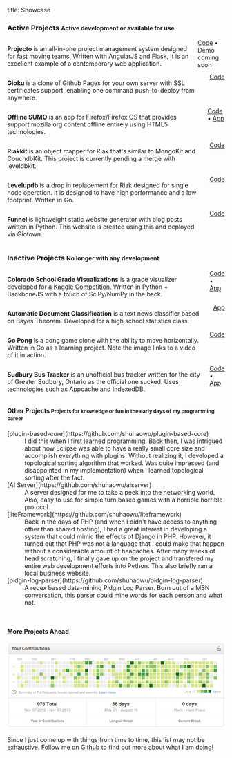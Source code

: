 title: Showcase

### Active Projects <small>Active development or available for use</small> ###

<div class="row showcase">
	<div class="large-4 columns">
		<a class="text-center" href="/static/img/showcase/projecto.png">
			<div style="background-image:url(/static/img/showcase/projecto.png)" class="img"></div>
		</a>
	</div>
	<div class="large-8 columns">
		<p><strong>Projecto</strong> is an all-in-one project management system designed for fast
			moving teams. Written with AngularJS and Flask, it is an excellent example
			of a contemporary web application.</p>
		<div class="showlink">
			<a href="https://github.com/shuhaowu/projecto">Code</a> &#8226;
			Demo coming soon
		</div>
	</div>
</div>

<div class="row showcase">
	<div class="large-4 columns">
		<a class="text-center" href="/static/img/showcase/gioku.png">
			<div style="background-image:url(/static/img/showcase/gioku.png)" class="img"></div>
		</a>
	</div>
	<div class="large-8 columns">
		<p><strong>Gioku</strong> is a clone of Github Pages for your own
			server with SSL certificates support, enabling one command
			push-to-deploy from anywhere.</p>
		<div class="showlink">
			<a href="https://github.com/shuhaowu/gioku">Code</a>
		</div>
	</div>
</div>



<div class="row showcase">
	<div class="large-4 columns">
		<a class="text-center" href="/static/img/showcase/osumo.png">
			<div style="background-image:url(/static/img/showcase/osumo.png)" class="img"></div>
		</a>
	</div>
	<div class="large-8 columns">
		<p><strong>Offline SUMO</strong> is an app for Firefox/Firefox OS that
			provides support.mozilla.org content offline entirely using HTML5
			technologies.</p>
		<div class="showlink">
			<a href="https://github.com/shuhaowu/giotown">Code</a> &#8226;
			<a href="http://osumo.paas.allizom.org">App</a>
		</div>
	</div>
</div>

<div class="row showcase">
	<div class="large-4 columns">
		<a class="text-center" href="/static/img/showcase/riakkit.png">
			<div style="background-image:url(/static/img/showcase/riakkit.png)" class="img"></div>
		</a>
	</div>
	<div class="large-8 columns">
		<p><strong>Riakkit</strong> is an object mapper for Riak that's similar to
			MongoKit and CouchdbKit. This project is currently pending a merge with
			leveldbkit.</p>
		<div class="showlink">
			<a href="https://github.com/shuhaowu/riakkit">Code</a>
		</div>
	</div>
</div>
<div class="row showcase">
	<div class="large-4 columns">
		<a class="text-center" href="/static/img/showcase/levelupdb.png">
			<div style="background-image:url(/static/img/showcase/levelupdb.png)" class="img"></div>
		</a>
	</div>
	<div class="large-8 columns">
		<p><strong>Levelupdb</strong> is a drop in replacement for Riak designed for
			single node operation. It is designed to have high performance and a low
			footprint. Written in Go.</p>
		<div class="showlink">
			<a href="https://github.com/shuhaowu/levelupdb">Code</a>
		</div>
	</div>
</div>

<div class="row showcase">
	<div class="large-4 columns">
		<a class="text-center" href="/static/img/showcase/funnel.png">
			<div style="background-image:url(/static/img/showcase/funnel.png)" class="img"></div>
		</a>
	</div>
	<div class="large-8 columns">
		<p><strong>Funnel</strong> is lightweight static website generator with blog posts
			written in Python. This website is created using this and deployed via
			Giotown.</p>
		<div class="showlink">
			<a href="https://github.com/shuhaowu/Funnel">Code</a>
		</div>
	</div>
</div>


### Inactive Projects <small>No longer with any development</small> ###

<div class="row showcase">
	<div class="large-4 columns">
		<a class="text-center" href="/static/img/showcase/csgv.png">
			<div style="background-image:url(/static/img/showcase/csgv.png)" class="img"></div>
		</a>
	</div>
	<div class="large-8 columns">
		<p><strong>Colorado School Grade Visualizations</strong> is a grade
			visualizer developed for a <a href="https://www.kaggle.com/c/visualize-the-state-of-education-in-colorado">Kaggle Competition.
		</a>
		Written in Python + BackboneJS with a touch of SciPy/NumPy in the back.
		</p>
		<div class="showlink">
			<a href="https://github.com/shuhaowu/csgv">Code</a> &#8226;
			<a href="http://csgv.shuhaowu.com">App</a>
		</div>
	</div>
</div>
<div class="row showcase">
	<div class="large-4 columns">
		<a class="text-center" href="/static/img/showcase/rdc.png">
			<div style="background-image:url(/static/img/showcase/rdc.png)" class="img"></div>
		</a>
	</div>
	<div class="large-8 columns">
		<p><strong>Automatic Document Classification</strong> is a text news
			classifier based on Bayes Theorem. Developed for a high school statistics
			class.</p>
		<div class="showlink">
			<a href="http://rdc.shuhaowu.com">App</a>
		</div>
	</div>
</div>

<div class="row showcase">
	<div class="large-4 columns">
		<a class="text-center" href="https://www.youtube.com/watch?v=sWwlvhQ1SdU">
			<div style="background-image:url(/static/img/showcase/gopong.png)" class="img"></div>
		</a>
	</div>
	<div class="large-8 columns">
		<p><strong>Go Pong</strong> is a pong game clone with the ability to move
			horizontally. Written in Go as a learning project.
			Note the image links to a video of it in action.
		</p>
		<div class="showlink">
			<a href="https://github.com/shuhaowu/gopong">Code</a>
		</div>
	</div>
</div>
<div class="row showcase">
	<div class="large-4 columns">
		<a class="text-center" href="/static/img/showcase/sbt.png">
			<div style="background-image:url(/static/img/showcase/sbt.png)" class="img"></div>
		</a>
	</div>
	<div class="large-8 columns">
		<p><strong>Sudbury Bus Tracker</strong> is an unofficial bus tracker written
			for the city of Greater Sudbury, Ontario as the official one sucked. Uses
			technologies such as Appcache and IndexedDB.</p>
		<div class="showlink">
			<a href="https://github.com/shuhaowu/sudbury-bustracker">Code</a> &#8226;
			<a href="http://bus.shuhaowu.com">App</a>
		</div>
	</div>
</div>

#### Other Projects <small>Projects for knowledge or fun in the early days of my programming career</small> ####
<dl>
<dt>[plugin-based-core](https://github.com/shuhaowu/plugin-based-core)</dt>
<dd>I did this when I first learned programming. Back then, I was intrigued about how Eclipse was able to have a really small core size and accomplish everything with plugins. Without realizing it, I developed a topological sorting algorithm that worked. Was quite impressed (and disappointed in my implementation) when I learned topological sorting after the fact.</dd>
<dt>[AI Server](https://github.com/shuhaowu/aiserver)</dt>
<dd>A server designed for me to take a peek into the networking world.
 Also, easy to use for simple turn based games with a horrible horrible protocol.</dd>
<dt>[liteFramework](https://github.com/shuhaowu/liteframework)</dt>
<dd>Back in the days of PHP (and when I didn't have access to anything other
than shared hosting), I had a great interest in developing a system that could
mimic the effects of Django in PHP. However, it turned out that PHP was not a
language that I could make that happen without a considerable amount of
headaches. After many weeks of head scratching, I finally gave up on the
project and transfered my entire web development efforts into Python. This
also briefly ran a local business website.</dd>
<dt>[pidgin-log-parser](https://github.com/shuhaowu/pidgin-log-parser)</dt>
<dd>A regex based data-mining Pidgin Log Parser. Born out of a MSN conversation,
this parser could mine words for each person and what not.</dd>
</dl>

<br />

#### More Projects Ahead ####

<div class="text-center">
<a href="https://github.com/shuhaowu"><img alt="Github Contributions" src="/static/img/showcase/github.png" /></a>
<p>
Since I just come up with things from time to time, this list may not be
exhaustive. Follow me on <a href="https://github.com/shuhaowu">Github</a> to
find out more about what I am doing!
</p>

</div>
